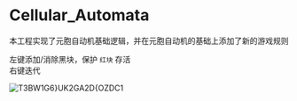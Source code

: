 # Cellular_Automata

本工程实现了元胞自动机基础逻辑，并在元胞自动机的基础上添加了新的游戏规则  

左键添加/消除黑块，保护 `红块` 存活  
右键迭代  

![T3BW1G6}UK$2GA$2D{OZDC1](https://user-images.githubusercontent.com/49380713/126735517-c99af16b-f206-489a-9b92-8948b17499f4.png)


